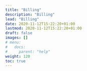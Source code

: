 ```yaml
---
title: "Billing"
description: "Billing"
lead: "Billing"
date: 2020-11-12T15:22:20+01:00
lastmod: 2020-11-12T15:22:20+01:00
draft: false
images: []
# menu: 
#   docs:
#     parent: "help"
weight: 120
toc: true
---
```


